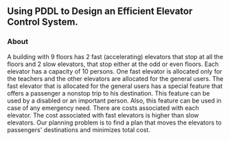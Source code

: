 ## Using PDDL to Design an Efficient Elevator Control System.

### About

A building with 9 floors has 2 fast (accelerating) elevators that stop at all the floors and 2 slow elevators, that stop either at the odd or even floors. Each elevator has a capacity of 10 persons. One fast elevator is allocated only for the teachers and the other elevators are allocated for the general users. The fast elevator that is allocated for the general users has a special feature that offers a passenger a nonstop trip to his destination. This feature can be used by a disabled or an important person. Also, this feature can be used in case of any emergency need. There are costs associated with each elevator. The cost associated with fast elevators is higher than slow elevators. Our planning problem is to find a plan that moves the elevators to passengers' destinations and minimizes total cost.
